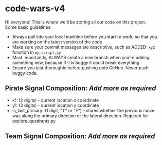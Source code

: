 # code-wars-v4
Hi everyone! This is where we'll be storing all our code on this project. Some basic guidelines:
- Always pull into your local machine before you start to work, so that you are working on the latest version of the code.
- Make sure your commit messages are descriptive, such as ADDED: `xyz` function in `my_script,py`
- Most importantly, ALWAYS create a new branch when you're adding something new, because if it is buggy it could break everything.
- Ensure you test thoroughly before pushing onto GitHub. Never push buggy code.

## Pirate Signal Composition: *Add more as required*
- x1: (2 digits) - current location x coordinate
- y1: (2 digits) - current location y coordinate
- is_last_primary: (1 digit, "T" or "F") - stores whether the previous move was along the primary direction or the lateral direction. Required for explore_quadrants.py


## Team Signal Composition: *Add more as required*
